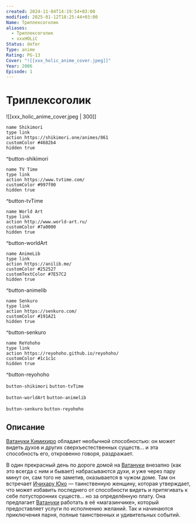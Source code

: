 ```yaml
---
created: 2024-11-04T14:19:54+03:00
modified: 2025-01-12T18:25:44+03:00
Name: Триплексоголик
aliases:
  - Триплексоголик
  - xxxHOLiC
Status: defer
Type: anime
Rating: PG-13
Cover: "![[xxx_holic_anime_cover.jpeg]]"
Year: 2006
Episode: 1
---
```


# Триплексоголик

![[xxx_holic_anime_cover.jpeg | 300]]

```button
name Shikimori
type link
action https://shikimori.one/animes/861
customColor #4682b4
hidden true
```
^button-shikimori

```button
name TV Time
type link
action https://www.tvtime.com/
customColor #997f00
hidden true
```
^button-tvTime

```button
name World Art
type link
action http://www.world-art.ru/
customColor #7a0000
hidden true
```
^button-worldArt

```button
name AnimeLib
type link
action https://anilib.me/
customColor #252527
customTextColor #7E57C2
hidden true
```
^button-animelib

```button
name Senkuro
type link
action https://senkuro.com/
customColor #191A21
hidden true
```
^button-senkuro

```button
name ReYohoho
type link
action https://reyohoho.github.io/reyohoho/
customColor #1c1c1c
hidden true
```
^button-reyohoho

`button-shikimori` `button-tvTime`

`button-worldArt` `button-animelib`

`button-senkuro` `button-reyohoho`

## Описание

[Ватануки Кимихиро](https://shikimori.one/characters/235-kimihiro-watanuki) обладает необычной способностью: он может видеть духов и других сверхъестественных существ... и эта способность его, откровенно говоря, раздражает.

В один прекрасный день по дороге домой на [Ватануки](https://shikimori.one/characters/235-kimihiro-watanuki) внезапно (как это всегда с ним и бывает) набрасываются духи, и уже через пару минут он, сам того не заметив, оказывается в чужом доме. Там он встречает [Ичихару Юко](https://shikimori.one/characters/236-yuuko-ichihara) — таинственную женщину, которая утверждает, что может избавить последнего от способности видеть и притягивать к себе потусторонних существ... но за определённую плату. Она предлагает [Ватануки](https://shikimori.one/characters/235-kimihiro-watanuki) работать в её «магазинчике», который предоставляет услуги по исполнению желаний. Так и начинаются приключения парня, полные таинственных и удивительных событий.
